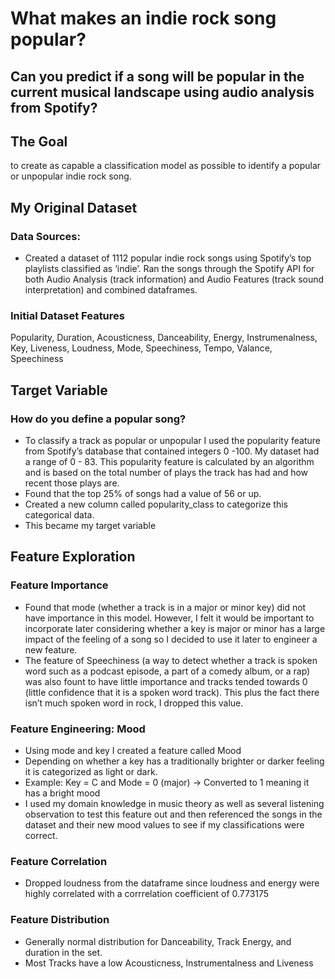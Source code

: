 # What makes an indie rock song popular?
## Can you predict if a song will be popular in the current musical landscape using audio analysis from Spotify?

## The Goal
to create as capable a classification model as possible  to identify a popular or unpopular indie rock song.

## My Original Dataset
### Data Sources: 
- Created a dataset of 1112 popular indie rock songs using Spotify’s top playlists classified as ‘indie’.
Ran the songs through the Spotify API for both Audio Analysis (track information) and Audio Features (track sound interpretation) and combined dataframes.

### Initial Dataset Features
Popularity, Duration, Acousticness, Danceability, Energy, Instrumenalness, Key, Liveness, Loudness, Mode, Speechiness, Tempo, Valance, Speechiness

## Target Variable 
### How do you define a popular song?
- To classify a track as popular or unpopular I used the popularity feature from Spotify’s database that contained integers 0 -100. My dataset had a range of 0 - 83. This popularity feature is calculated by an algorithm and is based on the total number of plays the track has had and how recent those plays are.
- Found that the top 25% of songs had a value of 56 or up.
- Created a new column called popularity_class to categorize this categorical data. 
- This became my target variable

## Feature Exploration
### Feature Importance
- Found that mode (whether a track is in a major or minor key) did not have importance in this model. However, I felt it would be important to incorporate later considering whether a key is major or minor has a large impact of the feeling of a song so I decided to use it later to engineer a new feature.
- The feature of Speechiness (a way to detect whether a track is spoken word such as  a podcast episode, a part of a comedy album, or a rap) was also fount to have little importance and tracks tended towards 0 (little confidence that it is a spoken word track). This plus the fact there isn’t much spoken word in rock, I dropped this value.

### Feature Engineering: Mood
- Using mode and key I created a feature called Mood
- Depending on whether a key has a traditionally brighter or darker feeling it is categorized as light or dark. 
- Example: Key = C and Mode = 0 (major) → Converted to 1 meaning it has a bright mood 
- I used my domain knowledge in music theory as well as several listening  observation to test this feature out and then referenced the songs in the dataset and their new mood values to see if my classifications were correct.

### Feature Correlation
- Dropped loudness from the dataframe since loudness and energy were highly correlated with a corrrelation coefficient of 0.773175	

### Feature Distribution
- Generally normal distribution for Danceability, Track Energy, and duration in the set.
- Most Tracks have a low Acousticness, Instrumentalness and Liveness



